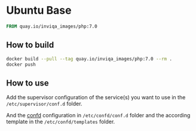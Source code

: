 # Ubuntu Base

```Dockerfile
FROM quay.io/inviqa_images/php:7.0
```

## How to build
```bash
docker build --pull --tag quay.io/inviqa_images/php:7.0 --rm .
docker push
```

## How to use

Add the supervisor configuration of the service(s) you want to use in the `/etc/supervisor/conf.d` folder.

And the [confd](https://github.com/kelseyhightower/confd) configuration in `/etc/confd/conf.d` folder and the according
template in the `/etc/confd/templates` folder.
